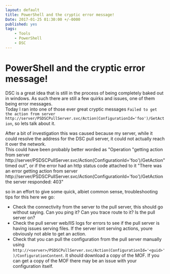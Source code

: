 ```yaml
---
layout: default
title: PowerShell and the cryptic error message!
Date: 2017-01-25 01:30:00 +/-0000
published: yes
tags: 
    - Tools
    - PowerShell
    - DSC
---
```


# PowerShell and the cryptic error message!

DSC is a great idea that is still in the process of being completely baked out in windows.
As such there are still a few quirks and issues, one of them being error messages.  
Today I ran into one of those ever great cryptic messages ``` Failed to get the action from server http://server/PSDSCPullServer.svc/Action(ConfigurationId='foo')/GetAction ```,
so lets talk about it.

<!-- more -->

After a bit of investigation this was caused because my server, while it could resolve the address for the DSC pull server, it could not actually reach it over the network.  
This could have been probably better worded as "Operation "getting action from server http://server/PSDSCPullServer.svc/Action(ConfigurationId='foo')/GetAction" timed out",
or if the error had an http status code attached to it "There was an error getting action from server http://server/PSDSCPullServer.svc/Action(ConfigurationId='foo')/GetAction the server responded: 403"

so in an effort to give some quick, albiet common sense, troubleshooting tips for this here we go:
- Check the connectivity from the server to the pull server, this should go without saying. Can you ping it? Can you trace route to it? Is the pull server on?
- Check the pull server web/IIS logs for errors to see if the pull server is having issues serving files. If the server isnt serving actions, youre obviously not able to get an action.
- Check that you can pull the configuration from the pull server manually using ```http://<server>/PSDSCPullServer.svc/Action(ConfigurationId='<guid>')/ConfigurationContent```.
it should download a copy of the MOF. If you can get a copy of the MOF there may be an issue with your configuration itself.
